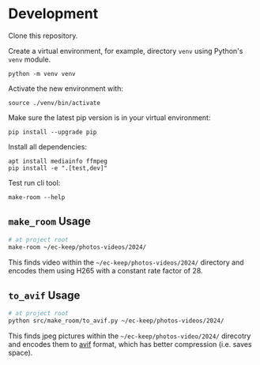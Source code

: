 # Development

Clone this repository.

Create a virtual environment, for example, directory `venv` using Python's `venv` module.
```
python -m venv venv
```

Activate the new environment with:
```
source ./venv/bin/activate
```

Make sure the latest pip version is in your virtual environment:
```
pip install --upgrade pip
```

Install all dependencies:
```
apt install mediainfo ffmpeg
pip install -e ".[test,dev]"
```

Test run cli tool:
```
make-room --help
```

## `make_room` Usage

```sh
# at project root
make-room ~/ec-keep/photos-videos/2024/
```

This finds video within the `~/ec-keep/photos-videos/2024/` directory and encodes them using H265 with a constant rate factor of 28.

## `to_avif` Usage

```sh
# at project root
python src/make_room/to_avif.py ~/ec-keep/photos-videos/2024/
```

This finds jpeg pictures within the `~/ec-keep/photos-video/2024/` direcotry and encodes them to [avif](https://developer.mozilla.org/en-US/docs/Web/Media/Formats/Image_types#avif_image) format, which has better compression (i.e. saves space).
